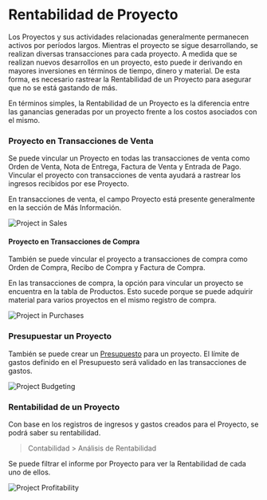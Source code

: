 <!-- add-breadcrumbs -->
# Rentabilidad de Proyecto

Los Proyectos y sus actividades relacionadas generalmente permanecen activos por períodos largos. Mientras el proyecto se sigue desarrollando, se realizan diversas transacciones para cada proyecto. A medida que se realizan nuevos desarrollos en un proyecto, esto puede ir derivando en mayores inversiones en términos de tiempo, dinero y material. De esta forma, es necesario rastrear la Rentabilidad de un Proyecto para asegurar que no se está gastando de más. 

En términos simples, la Rentabilidad de un Proyecto es la diferencia entre las ganancias generadas por un proyecto frente a los costos asociados con el mismo.

### Proyecto en Transacciones de Venta

Se puede vincular un Proyecto en todas las transacciones de venta como Orden de Venta, Nota de Entrega, Factura de Venta y Entrada de Pago. Vincular el proyecto con transacciones de venta ayudará a rastrear los ingresos recibidos por ese Proyecto. 

En transacciones de venta, el campo Proyecto está presente generalmente en la sección de Más Información.

<img class="screenshot" alt="Project in Sales" src="{{docs_base_url}}/assets/img/project/projects-sales-order.png">

#### Proyecto en Transacciones de Compra

También se puede vincular el proyecto a transacciones de compra como Orden de Compra, Recibo de Compra y Factura de Compra. 

En las transacciones de compra, la opción para vincular un proyecto se encuentra en la tabla de Productos. Esto sucede porque se puede adquirir material para varios proyectos en el mismo registro de compra. 

<img class="screenshot" alt="Project in Purchases" src="{{docs_base_url}}/assets/img/project/projects-purchase-order.png">

### Presupuestar un Proyecto

También se puede crear un [Presupuesto](/docs/user/manual/es/accounts/budgeting) para un proyecto. El límite de gastos definido en el Presupuesto será validado en las transacciones de gastos. 

<img class="screenshot" alt="Project Budgeting" src="{{docs_base_url}}/assets/img/project/project-budgeting.png">

### Rentabilidad de un Proyecto

Con base en los registros de ingresos y gastos creados para el Proyecto, se podrá saber su rentabilidad.

> Contabilidad > Análisis de Rentabilidad

Se puede filtrar el informe por Proyecto para ver la Rentabilidad de cada uno de ellos.

<img class="screenshot" alt="Project Profitability" src="{{docs_base_url}}/assets/img/project/projects-profitability.png">